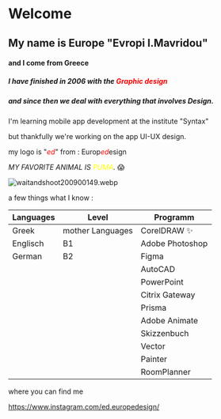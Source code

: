 
# Welcome 


## My name is Εurope   "Evropi I.Mavridou"   
#### and I come from Greece




##### I have finished in 2006 with the <font color="red">_Graphic design_</font>

##### and since then we deal with everything that involves ***Design***.

I'm learning mobile app development at the institute "Syntax" 

but thankfully we're working on the app UI-UX design. 

my logo is "<font color="red">_ed_</font>" from : 
 Europ<font color="red">_ed_</font>esign


*MY FAVORITE ANIMAL IS <font color="yellow">PUMA</font>.* 😱 

![waitandshoot200900149.webp](..%2F..%2Fwaitandshoot200900149.webp)


a few things what I know :



| Languages     | Level            | Programm        |
|---------------|------------------|-----------------|
| Greek         | mother Languages | CorelDRAW ✨     |
| Englisch      | Β1               | Adobe Photoshop |
| German        | Β2               | Figma           |
|               |                  | AutoCAD         |
|               |                  | PowerPoint      |
|               |                  | Citrix Gateway  |
|               |                  | Prisma          |
|               |                  | Adobe Animate   |
|               |                  | Skizzenbuch     |
|               |                  | Vector          |
|               |                  | Painter         |
|               |                  | RoomPlanner     |


where you can find me

https://www.instagram.com/ed.europedesign/

